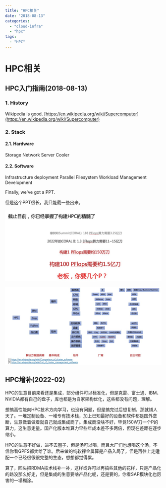 ```yaml
---
title: "HPC相关"
date: "2018-08-13"
categories: 
  - "cloud-infra"
  - "hpc"
tags:
  - "HPC"
---
```


# HPC相关

## HPC入门指南(2018-08-13)

### 1. History

Wikipedia is good. [https://en.wikipedia.org/wiki/Supercomputer](https://en.wikipedia.org/wiki/Supercomputer)

### 2. Stack

#### 2.1. Hardware

Storage Network Server Cooler

#### 2.2. Software

Infrastructure deployment Parallel Filesystem Workload Management Development

Finally, we've got a PPT.

但是这个PPT很长，我只能截一些出来。

![](/blog/images/20220129131347-1024x470.jpg)

![](/blog/images/20220129131424-1024x509.jpg)

## HPC增补(2022-02)

HPC的生意目前来看还是集成，部分组件可以标准化，但是克雷、富士通、IBM、NVIDIA都有自己的盘子，库也都是为自家架构优化，这些都没有问题，理解。

想搞高性能向HPC技术方向学习，也没有问题，但是搞完过后想复制，那就铺人天了。一堆定制设备、一堆专有技术栈，加上已知最好的设备和软件都是国外垄断，生意做着做着就自己就成集成商了。集成商没啥不好，毕竟150W刀一个P的算力，这生意走量。国产化版本堆算力早些年成本差不多两倍，但现在差距在逐步缩小。

HPC的生意不好做，进不去圈子，但是汤可以喝，而且大厂们也想喝这个汤，不信你看GPFS都卖给了谁。后来做的纯软裸金属算是产品入局了，但是再往上走适配一个已经很很很完整的生态，想想都觉得累。

算了，回头把RDMA技术栈补一补，这样或许可以再搞些其他的花样，只是产品化的路没那么好走，但是集成的生意要啥产品化呢，还是要的，你看SAP模块化也厉害的一塌糊涂。
